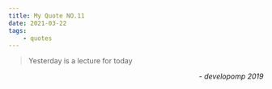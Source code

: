 ```yaml
---
title: My Quote NO.11
date: 2021-03-22
tags:
	- quotes
---
```


> Yesterday is a lecture for today

<div style="text-align: right"> <i>- developomp 2019</i> </div>
